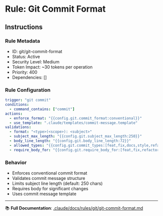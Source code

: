# Rule: Git Commit Format

## Instructions

### Rule Metadata
- ID: git/git-commit-format
- Status: Active
- Security Level: Medium
- Token Impact: ~30 tokens per operation
- Priority: 400
- Dependencies: []

### Rule Configuration
```yaml
trigger: "git commit"
conditions:
  - command_contains: ["commit"]
actions:
  - enforce_format: "{{config.git.commit_format:conventional}}"
  - use_template: ".claude/templates/commit-message.template"
validations:
  - format: "<type>(<scope>): <subject>"
  - subject_max_length: "{{config.git.subject_max_length:250}}"
  - body_line_length: "{{config.git.body_line_length:72}}"
  - allowed_types: "{{config.git.commit_types:[feat,fix,docs,style,refactor,test,chore,perf,ci,build]}}"
  - require_body_for: "{{config.git.require_body_for:[feat,fix,refactor]}}"
```

### Behavior
- Enforces conventional commit format
- Validates commit message structure
- Limits subject line length (default: 250 chars)
- Requires body for significant changes
- Uses commit message template

---

📚 **Full Documentation**: [.claude/docs/rules/git/git-commit-format.md](../../docs/rules/git/git-commit-format.md)
